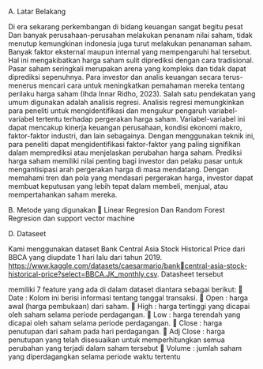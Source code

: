 A. Latar Belakang


Di era sekarang perkembangan di bidang keuangan sangat begitu pesat Dan
banyak perusahaan-perusahan melakukan penanam nilai saham, tidak menutup 
kemungkinan indonesia juga turut melakukan penanaman saham. Banyak faktor eksternal 
maupun internal yang mempengaruhi hal tersebut. Hal ini mengakibatkan harga saham 
sulit diprediksi dengan cara tradisional.
Pasar saham seringkali merupakan arena yang kompleks dan tidak dapat 
diprediksi sepenuhnya. Para investor dan analis keuangan secara terus-menerus mencari 
cara untuk meningkatkan pemahaman mereka tentang perilaku harga saham (Ihda Innar 
Ridho, 2023). Salah satu pendekatan yang umum digunakan adalah analisis regresi.
Analisis regresi memungkinkan para peneliti untuk mengidentifikasi dan 
mengukur pengaruh variabel-variabel tertentu terhadap pergerakan harga saham. 
Variabel-variabel ini dapat mencakup kinerja keuangan perusahaan, kondisi ekonomi 
makro, faktor-faktor industri, dan lain sebagainya. Dengan menggunakan teknik ini, para 
peneliti dapat mengidentifikasi faktor-faktor yang paling signifikan dalam memprediksi 
atau menjelaskan perubahan harga saham.
Prediksi harga saham memiliki nilai penting bagi investor dan pelaku pasar untuk 
mengantisipasi arah pergerakan harga di masa mendatang. Dengan memahami tren dan 
pola yang mendasari pergerakan harga, investor dapat membuat keputusan yang lebih 
tepat dalam membeli, menjual, atau mempertahankan saham mereka.




B. Metode yang digunakan
 Linear Regresion Dan Random Forest Regresion dan support vector machine

D. Dataseet

Kami menggunakan dataset Bank Central Asia Stock Historical Price dari BBCA yang 
diupdate 1 hari lalu dari tahun 2019.
https://www.kaggle.com/datasets/caesarmario/bankcentral-asia-stock-historical-price?select=BBCA.JK_monthly.csv. Datasheet tersebut 

memiliki 7 feature yang ada di dalam dataset diantara sebagai berikut:
 Date : Kolom ini berisi informasi tentang tanggal transaksi.
 Open : harga awal (harga pembukaan) dari saham.
 High : harga tertinggi yang dicapai oleh saham selama periode perdagangan.
 Low : harga terendah yang dicapai oleh saham selama periode perdagangan.
 Close : harga penutupan dari saham pada hari perdagangan.
 Adj Close : harga penutupan yang telah disesuaikan untuk memperhitungkan semua 
perubahan yang terjadi dalam saham tersebut
 Volume : jumlah saham yang diperdagangkan selama periode waktu tertentu
